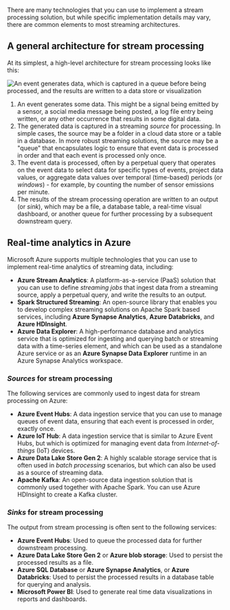 There are many technologies that you can use to implement a stream processing solution, but while specific implementation details may vary, there are common elements to most streaming architectures.

## A general architecture for stream processing

At its simplest, a high-level architecture for stream processing looks like this:

![An event generates data, which is captured in a queue before being processed, and the results are written to a data store or visualization](../media/stream-architecture.png)

1. An event generates some data. This might be a signal being emitted by a sensor, a social media message being posted, a log file entry being written, or any other occurrence that results in some digital data.
2. The generated data is captured in a streaming *source* for processing. In simple cases, the source may be a folder in a cloud data store or a table in a database. In more robust streaming solutions, the source may be a "queue" that encapsulates logic to ensure that event data is processed in order and that each event is processed only once.
3. The event data is processed, often by a perpetual query that operates on the event data to select data for specific types of events, project data values, or aggregate data values over temporal (time-based) periods (or *windows*) - for example, by counting the number of sensor emissions per minute.
4. The results of the stream processing operation are written to an output (or *sink*), which may be a file, a database table, a real-time visual dashboard, or another queue for further processing by a subsequent downstream query.

## Real-time analytics in Azure

Microsoft Azure supports multiple technologies that you can use to implement real-time analytics of streaming data, including:

- **Azure Stream Analytics**: A platform-as-a-service (PaaS) solution that you can use to define *streaming jobs* that ingest data from a streaming source, apply a perpetual query, and write the results to an output.
- **Spark Structured Streaming**: An open-source library that enables you to develop complex streaming solutions on Apache Spark based services, including **Azure Synapse Analytics**, **Azure Databricks**, and **Azure HDInsight**.
- **Azure Data Explorer**: A high-performance database and analytics service that is optimized for ingesting and querying batch or streaming data with a time-series element, and which can be used as a standalone Azure service or as an **Azure Synapse Data Explorer** runtime in an Azure Synapse Analytics workspace.

### *Sources* for stream processing

The following services are commonly used to ingest data for stream processing on Azure:

- **Azure Event Hubs**: A data ingestion service that you can use to manage queues of event data, ensuring that each event is processed in order, exactly once.
- **Azure IoT Hub**: A data ingestion service that is similar to Azure Event Hubs, but which is optimized for managing event data from *Internet-of-things* (IoT) devices.
- **Azure Data Lake Store Gen 2**: A highly scalable storage service that is often used in *batch processing* scenarios, but which can also be used as a source of streaming data.
- **Apache Kafka**: An open-source data ingestion solution that is commonly used together with Apache Spark. You can use Azure HDInsight to create a Kafka cluster.

### *Sinks* for stream processing

The output from stream processing is often sent to the following services:

- **Azure Event Hubs**: Used to queue the processed data for further downstream processing.
- **Azure Data Lake Store Gen 2** or **Azure blob storage**: Used to persist the processed results as a file.
- **Azure SQL Database** or **Azure Synapse Analytics**, or **Azure Databricks**: Used to persist the processed results in a database table for querying and analysis.
- **Microsoft Power BI**: Used to generate real time data visualizations in reports and dashboards.

